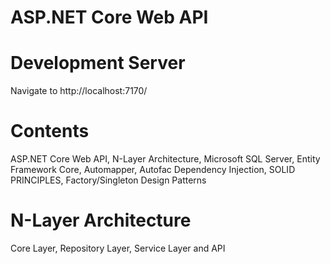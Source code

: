 # ASP.NET Core Web API

# Development Server
Navigate to http://localhost:7170/

# Contents
ASP.NET Core Web API, N-Layer Architecture, Microsoft SQL Server, Entity Framework Core, Automapper, Autofac Dependency Injection, SOLID PRINCIPLES, Factory/Singleton Design Patterns

# N-Layer Architecture
Core Layer, Repository Layer, Service Layer and API

